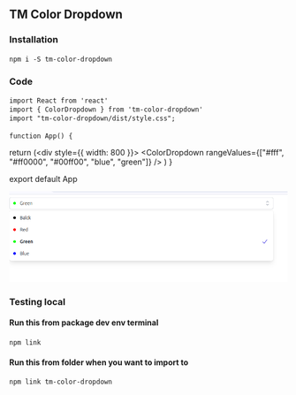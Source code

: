 ## TM Color Dropdown

### Installation
    npm i -S tm-color-dropdown

### Code

    import React from 'react'
    import { ColorDropdown } from 'tm-color-dropdown'
    import "tm-color-dropdown/dist/style.css";

    function App() {
  return (<div style={{ width: 800 }}>
      <ColorDropdown
        rangeValues={["#fff", "#ff0000", "#00ff00", "blue", "green"]}
      />
    </div>
  )
}

export default App


![alt text](./example01.png)


### Testing local
#### Run this from package dev env terminal

    npm link

#### Run this from folder when you want to import to

    npm link tm-color-dropdown